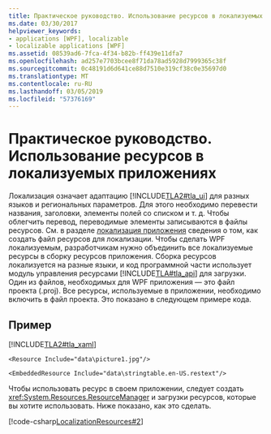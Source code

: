 ```yaml
---
title: Практическое руководство. Использование ресурсов в локализуемых приложениях
ms.date: 03/30/2017
helpviewer_keywords:
- applications [WPF], localizable
- localizable applications [WPF]
ms.assetid: 08539ad6-7fca-4f34-b82b-ff439e11dfa7
ms.openlocfilehash: ad257e7703bcee8f71da78ad5928d7999365c38f
ms.sourcegitcommit: 0c48191d6d641ce88d7510e319cf38c0e35697d0
ms.translationtype: MT
ms.contentlocale: ru-RU
ms.lasthandoff: 03/05/2019
ms.locfileid: "57376169"
---
```

# <a name="how-to-use-resources-in-localizable-applications"></a>Практическое руководство. Использование ресурсов в локализуемых приложениях
Локализация означает адаптацию [!INCLUDE[TLA2#tla_ui](../../../../includes/tla2sharptla-ui-md.md)] для разных языков и региональных параметров. Для этого необходимо перевести названия, заголовки, элементы полей со списком и т. д. Чтобы облегчить перевод, переводимые элементы записываются в файлы ресурсов. См. в разделе [локализация приложения](how-to-localize-an-application.md) сведения о том, как создать файл ресурсов для локализации. Чтобы сделать WPF локализуемым, разработчикам нужно объединить все локализуемые ресурсы в сборку ресурсов приложения. Сборка ресурсов локализуется на разные языки, и код программной части использует модуль управления ресурсами [!INCLUDE[TLA#tla_api](../../../../includes/tlasharptla-api-md.md)] для загрузки. Один из файлов, необходимых для WPF приложения — это файл проекта (.proj). Все ресурсы, используемые в приложении, необходимо включить в файл проекта. Это показано в следующем примере кода.  
  
## <a name="example"></a>Пример  
 [!INCLUDE[TLA2#tla_xaml](../../../../includes/tla2sharptla-xaml-md.md)]  
  
 `<Resource Include="data\picture1.jpg"/>`  
  
 `<EmbeddedResource Include="data\stringtable.en-US.restext"/>`  
  
 Чтобы использовать ресурс в своем приложении, следует создать <xref:System.Resources.ResourceManager> и загрузки ресурсов, которые вы хотите использовать. Ниже показано, как это сделать.  
  
 [!code-csharp[LocalizationResources#2](~/samples/snippets/csharp/VS_Snippets_Wpf/LocalizationResources/CSharp/page1.xaml.cs#2)]
